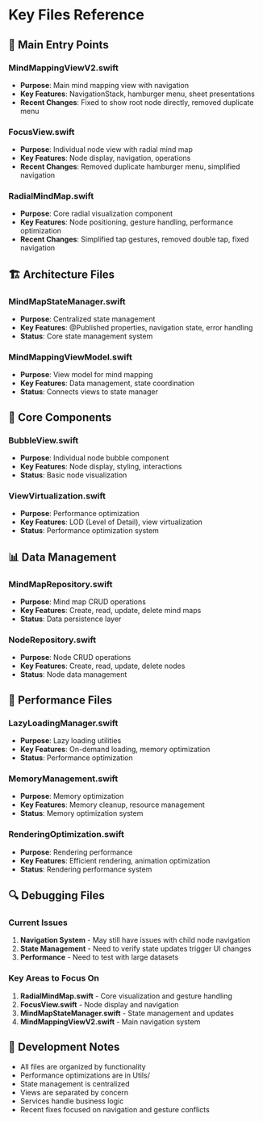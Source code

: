 # Key Files Reference

## 🎯 Main Entry Points

### MindMappingViewV2.swift
- **Purpose**: Main mind mapping view with navigation
- **Key Features**: NavigationStack, hamburger menu, sheet presentations
- **Recent Changes**: Fixed to show root node directly, removed duplicate menu

### FocusView.swift
- **Purpose**: Individual node view with radial mind map
- **Key Features**: Node display, navigation, operations
- **Recent Changes**: Removed duplicate hamburger menu, simplified navigation

### RadialMindMap.swift
- **Purpose**: Core radial visualization component
- **Key Features**: Node positioning, gesture handling, performance optimization
- **Recent Changes**: Simplified tap gestures, removed double tap, fixed navigation

## 🏗️ Architecture Files

### MindMapStateManager.swift
- **Purpose**: Centralized state management
- **Key Features**: @Published properties, navigation state, error handling
- **Status**: Core state management system

### MindMappingViewModel.swift
- **Purpose**: View model for mind mapping
- **Key Features**: Data management, state coordination
- **Status**: Connects views to state manager

## 🔧 Core Components

### BubbleView.swift
- **Purpose**: Individual node bubble component
- **Key Features**: Node display, styling, interactions
- **Status**: Basic node visualization

### ViewVirtualization.swift
- **Purpose**: Performance optimization
- **Key Features**: LOD (Level of Detail), view virtualization
- **Status**: Performance optimization system

## 📊 Data Management

### MindMapRepository.swift
- **Purpose**: Mind map CRUD operations
- **Key Features**: Create, read, update, delete mind maps
- **Status**: Data persistence layer

### NodeRepository.swift
- **Purpose**: Node CRUD operations
- **Key Features**: Create, read, update, delete nodes
- **Status**: Node data management

## 🚀 Performance Files

### LazyLoadingManager.swift
- **Purpose**: Lazy loading utilities
- **Key Features**: On-demand loading, memory optimization
- **Status**: Performance optimization

### MemoryManagement.swift
- **Purpose**: Memory optimization
- **Key Features**: Memory cleanup, resource management
- **Status**: Memory optimization system

### RenderingOptimization.swift
- **Purpose**: Rendering performance
- **Key Features**: Efficient rendering, animation optimization
- **Status**: Rendering performance system

## 🔍 Debugging Files

### Current Issues
1. **Navigation System** - May still have issues with child node navigation
2. **State Management** - Need to verify state updates trigger UI changes
3. **Performance** - Need to test with large datasets

### Key Areas to Focus On
1. **RadialMindMap.swift** - Core visualization and gesture handling
2. **FocusView.swift** - Node display and navigation
3. **MindMapStateManager.swift** - State management and updates
4. **MindMappingViewV2.swift** - Main navigation system

## 📝 Development Notes

- All files are organized by functionality
- Performance optimizations are in Utils/
- State management is centralized
- Views are separated by concern
- Services handle business logic
- Recent fixes focused on navigation and gesture conflicts
